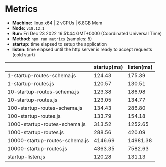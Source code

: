 # Metrics
* __Machine:__ linux x64 | 2 vCPUs | 6.8GB Mem
* __Node:__ `v18.12.1`
* __Run:__ Fri Dec 23 2022 16:51:44 GMT+0000 (Coordinated Universal Time)
* __Method:__ `npm run metrics` (samples: 5)
* __startup:__ time elapsed to setup the application
* __listen:__ time elapsed until the http server is ready to accept requests (cold start)

| | startup(ms) | listen(ms) |
|-| -       | -      |
| 1-startup-routes-schema.js | 124.43 | 175.39 |
| 1-startup-routes.js | 120.57 | 130.51 |
| 10-startup-routes-schema.js | 123.38 | 186.98 |
| 10-startup-routes.js | 123.05 | 134.77 |
| 100-startup-routes-schema.js | 134.43 | 286.80 |
| 100-startup-routes.js | 133.79 | 154.18 |
| 1000-startup-routes-schema.js | 313.52 | 1252.65 |
| 1000-startup-routes.js | 288.56 | 420.09 |
| 10000-startup-routes-schema.js | 4146.69 | 14981.38 |
| 10000-startup-routes.js | 4363.35 | 7582.63 |
| startup-listen.js | 120.28 | 131.13 |
